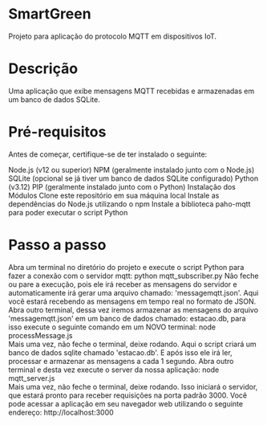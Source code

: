# SmartGreen
Projeto para aplicação do protocolo MQTT em dispositivos IoT.

# Descrição
Uma aplicação que exibe mensagens MQTT recebidas e armazenadas em um banco de dados SQLite.

# Pré-requisitos
Antes de começar, certifique-se de ter instalado o seguinte:

Node.js (v12 ou superior)
NPM (geralmente instalado junto com o Node.js)
SQLite (opcional se já tiver um banco de dados SQLite configurado)
Python (v3.12)
PIP (geralmente instalado junto com o Python)
Instalação dos Módulos
Clone este repositório em sua máquina local
Instale as dependências do Node.js utilizando o npm
Instale a biblioteca paho-mqtt para poder executar o script Python

# Passo a passo
Abra um terminal no diretório do projeto e execute o script Python para fazer a conexão com o servidor mqtt:
python mqtt_subscriber.py
Não feche ou pare a execução, pois ele irá receber as mensagens do servidor e automaticamente irá gerar uma arquivo chamado: 'messagemqtt.json'.
Aqui você estará recebendo as mensagens em tempo real no formato de JSON.
Abra outro terminal, dessa vez iremos armazenar as mensagens do arquivo 'messagemqtt.json' em um banco de dados chamado: estacao.db, para isso execute o seguinte comando em um NOVO terminal:
node processMessage.js    
Mais uma vez, não feche o terminal, deixe rodando.
Aqui o script criará um banco de dados sqlite chamado 'estacao.db'. E após isso ele irá ler, processar e armazenar as mensagens a cada 1 segundo.
Abra outro terminal e desta vez execute o server da nossa aplicação:
node mqtt_server.js    
Mais uma vez, não feche o terminal, deixe rodando.
Isso iniciará o servidor, que estará pronto para receber requisições na porta padrão 3000. Você pode acessar a aplicação em seu navegador web utilizando o seguinte endereço:
http://localhost:3000
